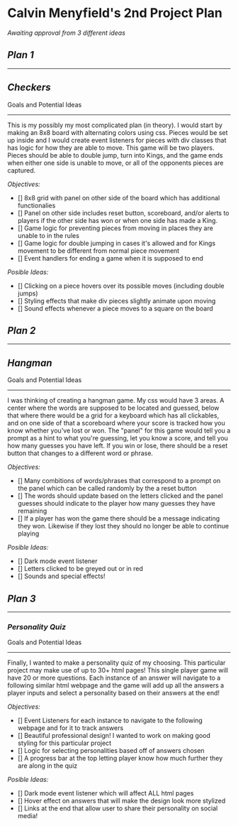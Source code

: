 # Calvin Menyfield's 2nd Project Plan 
*Awaiting approval from 3 different ideas*

## ***Plan 1***

***
## ***Checkers***

Goals and Potential Ideas
***

This is my possibly my most complicated plan (in theory). I would start by making an 8x8 board with alternating colors using css. Pieces would be set up inside and I would create event listeners for pieces with div classes that has logic for how they are able to move. This game will be two players. Pieces should be able to double jump, turn into Kings, and the game ends when either one side is unable to move, or all of the opponents pieces are captured.

*Objectives:*

- [] 8x8 grid with panel on other side of the board which has additional functionalies 
- [] Panel on other side includes reset button, scoreboard, and/or alerts to players if the other side has won or when one side has made a King. 
- [] Game logic for preventing pieces from moving in places they are unable to in the rules
- [] Game logic for double jumping in cases it's allowed and for Kings movement to be different from normal piece movement
- [] Event handlers for ending a game when it is supposed to end

*Posible Ideas:*
- [] Clicking on a piece hovers over its possible moves (including double jumps)
- [] Styling effects that make div pieces slightly animate upon moving
- [] Sound effects whenever a piece moves to a square on the board         
## ***Plan 2***

***
## ***Hangman***
Goals and Potential Ideas 
***
I was thinking of creating a hangman game. My css would have 3 areas. A center where the words are supposed to be located and guessed, below that where there would be a grid for a keyboard which has all clickables, and on one side of that a scoreboard where your score is tracked how you know whether you've lost or won. The "panel" for this game would tell you a prompt as a hint to what you're guessing, let you know a score, and tell you how many guesses you have left. If you win or lose, there should be a reset button that changes to a different word or phrase. 

*Objectives:*

- [] Many combitions of words/phrases that correspond to a prompt on the panel which can be called randomly by the a reset button
- [] The words should update based on the letters clicked and the panel guesses should indicate to the player how many guesses they have remaining
- [] If a player has won the game there should be a message indicating they won. Likewise if they lost they should no longer be able to continue playing

*Posible Ideas:*
- [] Dark mode event listener
- [] Letters clicked to be greyed out or in red
- [] Sounds and special effects!

## ***Plan 3***

***
### ***Personality Quiz***
Goals and Potential Ideas 
***
Finally, I wanted to make a personality quiz of my choosing. This particular project may make use of up to 30+ html pages! This single player game will have 20 or more questions. Each instance of an answer will navigate to a following similar html webpage and the game will add up all the answers a player inputs and select a personality based on their answers at the end! 


*Objectives:*

- [] Event Listeners for each instance to navigate to the following webpage and for it to track answers 
- [] Beautiful professional design! I wanted to work on making good styling for this particular project
- [] Logic for selecting personalities based off of answers chosen
- [] A progress bar at the top letting player know how much further they are along in the quiz

*Posible Ideas:*
- [] Dark mode event listener which will affect ALL html pages 
- [] Hover effect on answers that will make the design look more stylized
- [] Links at the end that allow user to share their personality on social media!